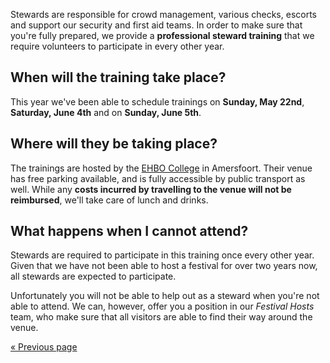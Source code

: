 Stewards are responsible for crowd management, various checks, escorts and support our security
and first aid teams. In order to make sure that you're fully prepared, we provide a
**professional steward training** that we require volunteers to participate in every other year.

## When will the training take place?
This year we've been able to schedule trainings on **Sunday, May 22nd**, **Saturday, June 4th** and
on **Sunday, June 5th**.

## Where will they be taking place?
The trainings are hosted by the [EHBO College](https://ehbocollege.nl/) in Amersfoort. Their venue
has free parking available, and is fully accessible by public transport as well. While any **costs
incurred by travelling to the venue will not be reimbursed**, we'll take care of lunch and drinks.

## What happens when I cannot attend?
Stewards are required to participate in this training once every other year. Given that we have not
been able to host a festival for over two years now, all stewards are expected to participate.

Unfortunately you will not be able to help out as a steward when you're not able to attend. We can,
however, offer you a position in our _Festival Hosts_ team, who make sure that all visitors are
able to find their way around the venue.

[« Previous page](/registration/2022-regular/)
